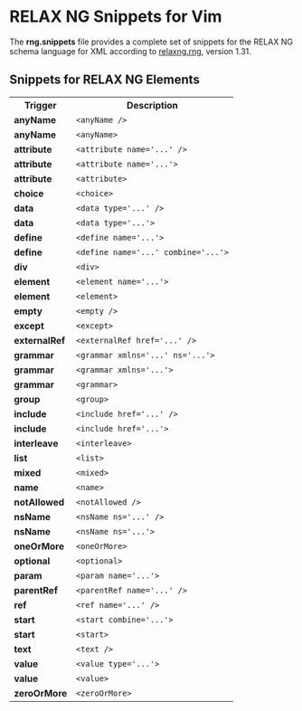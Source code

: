 # RELAX NG Snippets for Vim

The **rng.snippets** file provides a complete set of snippets for the RELAX NG schema language for XML according to [relaxng.rng](http://relaxng.org/relaxng.rng), version 1.31.

## Snippets for RELAX NG Elements

<table>
  <tr>
    <th>Trigger</th>
    <th>Description</th>
  </tr>
  <tr>
    <td><strong>anyName</strong></td>
    <td><code>&lt;anyName /&gt;</code></td>
  </tr>
  <tr>
    <td><strong>anyName</strong></td>
    <td><code>&lt;anyName&gt;</code></td>
  </tr>
  <tr>
    <td><strong>attribute</strong></td>
    <td><code>&lt;attribute name='...' /&gt;</code></td>
  </tr>
  <tr>
    <td><strong>attribute</strong></td>
    <td><code>&lt;attribute name='...'&gt;</code></td>
  </tr>
  <tr>
    <td><strong>attribute</strong></td>
    <td><code>&lt;attribute&gt;</code></td>
  </tr>
  <tr>
    <td><strong>choice</strong></td>
    <td><code>&lt;choice&gt;</code></td>
  </tr>
  <tr>
    <td><strong>data</strong></td>
    <td><code>&lt;data type='...' /&gt;</code></td>
  </tr>
  <tr>
    <td><strong>data</strong></td>
    <td><code>&lt;data type='...'&gt;</code></td>
  </tr>
  <tr>
    <td><strong>define</strong></td>
    <td><code>&lt;define name='...'&gt;</code></td>
  </tr>
  <tr>
    <td><strong>define</strong></td>
    <td><code>&lt;define name='...' combine='...'&gt;</code></td>
  </tr>
  <tr>
    <td><strong>div</strong></td>
    <td><code>&lt;div&gt;</code></td>
  </tr>
  <tr>
    <td><strong>element</strong></td>
    <td><code>&lt;element name='...'&gt;</code></td>
  </tr>
  <tr>
    <td><strong>element</strong></td>
    <td><code>&lt;element&gt;</code></td>
  </tr>
  <tr>
    <td><strong>empty</strong></td>
    <td><code>&lt;empty /&gt;</code></td>
  </tr>
  <tr>
    <td><strong>except</strong></td>
    <td><code>&lt;except&gt;</code></td>
  </tr>
  <tr>
    <td><strong>externalRef</strong></td>
    <td><code>&lt;externalRef href='...' /&gt;</code></td>
  </tr>
  <tr>
    <td><strong>grammar</strong></td>
    <td><code>&lt;grammar xmlns='...' ns='...'&gt;</code></td>
  </tr>
  <tr>
    <td><strong>grammar</strong></td>
    <td><code>&lt;grammar xmlns='...'&gt;</code></td>
  </tr>
  <tr>
    <td><strong>grammar</strong></td>
    <td><code>&lt;grammar&gt;</code></td>
  </tr>
  <tr>
    <td><strong>group</strong></td>
    <td><code>&lt;group&gt;</code></td>
  </tr>
  <tr>
    <td><strong>include</strong></td>
    <td><code>&lt;include href='...' /&gt;</code></td>
  </tr>
  <tr>
    <td><strong>include</strong></td>
    <td><code>&lt;include href='...'&gt;</code></td>
  </tr>
  <tr>
    <td><strong>interleave</strong></td>
    <td><code>&lt;interleave&gt;</code></td>
  </tr>
  <tr>
    <td><strong>list</strong></td>
    <td><code>&lt;list&gt;</code></td>
  </tr>
  <tr>
    <td><strong>mixed</strong></td>
    <td><code>&lt;mixed&gt;</code></td>
  </tr>
  <tr>
    <td><strong>name</strong></td>
    <td><code>&lt;name&gt;</code></td>
  </tr>
  <tr>
    <td><strong>notAllowed</strong></td>
    <td><code>&lt;notAllowed /&gt;</code></td>
  </tr>
  <tr>
    <td><strong>nsName</strong></td>
    <td><code>&lt;nsName ns='...' /&gt;</code></td>
  </tr>
  <tr>
    <td><strong>nsName</strong></td>
    <td><code>&lt;nsName ns='...'&gt;</code></td>
  </tr>
  <tr>
    <td><strong>oneOrMore</strong></td>
    <td><code>&lt;oneOrMore&gt;</code></td>
  </tr>
  <tr>
    <td><strong>optional</strong></td>
    <td><code>&lt;optional&gt;</code></td>
  </tr>
  <tr>
    <td><strong>param</strong></td>
    <td><code>&lt;param name='...'&gt;</code></td>
  </tr>
  <tr>
    <td><strong>parentRef</strong></td>
    <td><code>&lt;parentRef name='...' /&gt;</code></td>
  </tr>
  <tr>
    <td><strong>ref</strong></td>
    <td><code>&lt;ref name='...' /&gt;</code></td>
  </tr>
  <tr>
    <td><strong>start</strong></td>
    <td><code>&lt;start combine='...'&gt;</code></td>
  </tr>
  <tr>
    <td><strong>start</strong></td>
    <td><code>&lt;start&gt;</code></td>
  </tr>
  <tr>
    <td><strong>text</strong></td>
    <td><code>&lt;text /&gt;</code></td>
  </tr>
  <tr>
    <td><strong>value</strong></td>
    <td><code>&lt;value type='...'&gt;</code></td>
  </tr>
  <tr>
    <td><strong>value</strong></td>
    <td><code>&lt;value&gt;</code></td>
  </tr>
  <tr>
    <td><strong>zeroOrMore</strong></td>
    <td><code>&lt;zeroOrMore&gt;</code></td>
  </tr>
</table>
